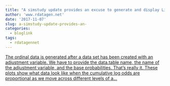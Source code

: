 ```yaml
---
title: "A simstudy update provides an excuse to generate and display Likert-type data"
author: 'www.rdatagen.net'
date: '2017-11-07'
slug: a-simstudy-update-provides-an-
categories:
  - bloglink
tags:
  - rdatagennet
---
```


[The ordinal data is generated after a data set has been created with an adjustment variable. We have to provide the data.table name, the name of the adjustment variable, and the base probabilities. That’s really it. These plots show what data look like when the cumulative log odds are proportional as we move across different levels of a...<click to read more>](https://www.rdatagen.net/post/generating-and-displaying-likert-type-data/)

